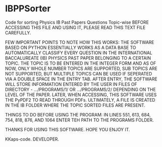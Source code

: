 # IBPPSorter
Code for sorting Physics IB Past Papers Questions Topic-wise
BEFORE ACCESSING THIS FILE AND USING IT, PLEASE READ THIS TEXT FILE CAREFULLY.

FEW IMPORTANT POINTS TO NOTE HOW THIS WORKS:
THE SOFTWARE BASED ON PYTHON ESSENTIALLY WORKS AS A DATA BASE TO AUTOMATICALLY CLASSIFY EVERY QUESTION IN THE INTERNATIONAL BACCALUREATE (IB) PHYSICS PAST PAPER BELONGING TO A CERTAIN TOPIC.
THE TOPIC IS TO BE ENTERED IN THE INTEGER FORM AND AS OF NOW, ONLY WHOLE NUMBER TOPICS ARE SUPPORTED, SUB TOPICS ARE NOT SUPPORTED, BUT MULTIPLE TOPICS CAN BE USED IF SEPERATED VIA A DOUBLE SPACE IN THE ENTRY TAB.
AFTER ENTRY, THE SOFTWARE WILL STORE INFORMATION ENTERED BY THE USER IN FILES OF DIRECTORY - .../PROGRAMS/1/ OR .../PROGRAMS/2/ DEPENDING ON THE LEVEL OF THE PAPER.
LATER, WHEN ACCESSING, THIS SOFTWARE USES THE PyPDF2 TO READ THROUGH PDFs.
ULTIMATELY, A FILE IS CREATED IN THE IB FOLDER WHERE THE TOPIC SORTED FILES ARE PRESENT.

THINGS TO DO BEFORE USING THE PROGRAM:
IN LINES 551, 613, 684, 754, 818, 876, AND 1064 ENTER TEH PATH TO THE PROGRAMS FOLDER.

THANKS FOR USING THIS SOFTWARE.
HOPE YOU ENJOY IT.

KKaps-code.
DEVELOPER.
